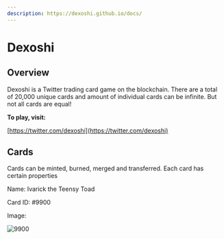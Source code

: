 ```yaml
---
description: https://dexoshi.github.io/docs/
---
```


# Dexoshi

## Overview

Dexoshi is a Twitter trading card game on the blockchain. There are a total of 20,000 unique cards and amount of individual cards can be infinite. But not all cards are equal!

**To play, visit:**

[https://twitter.com/dexoshi](https://twitter.com/dexoshi)

## Cards

Cards can be minted, burned, merged and transferred. Each card has certain properties

Name: Ivarick the Teensy Toad

Card ID: #9900

Image:&#x20;

![9900](https://user-images.githubusercontent.com/19412160/210462428-1c42e54a-7e98-4242-ad80-76c9710b710d.jpg)





